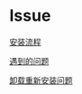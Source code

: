 # Issue

[安装流程](https://blog.csdn.net/A_7878520/article/details/121303389?spm=1001.2101.3001.6650.2&utm_medium=distribute.pc_relevant.none-task-blog-2%7Edefault%7ECTRLIST%7ERate-2-121303389-blog-125894192.pc_relevant_multi_platform_whitelistv3&depth_1-utm_source=distribute.pc_relevant.none-task-blog-2%7Edefault%7ECTRLIST%7ERate-2-121303389-blog-125894192.pc_relevant_multi_platform_whitelistv3&utm_relevant_index=3)

[遇到的问题](https://blog.csdn.net/weixin_54618033/article/details/125894192)

[卸载重新安装问题](https://www.jb51.net/article/251339.htm)